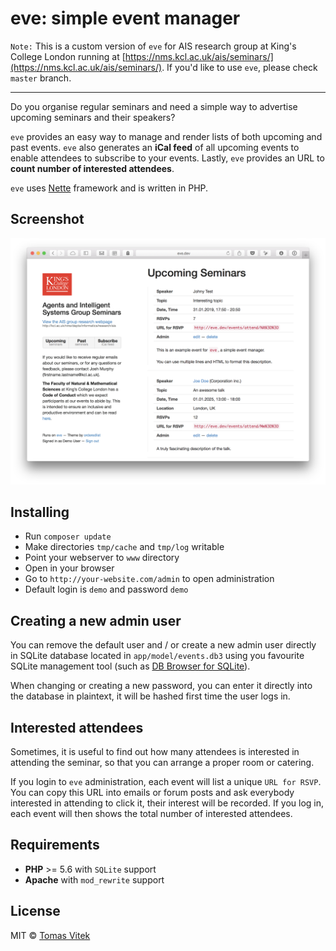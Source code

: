 # eve: simple event manager

`Note:` This is a custom version of `eve` for AIS research group at
King's College London running at [https://nms.kcl.ac.uk/ais/seminars/](https://nms.kcl.ac.uk/ais/seminars/).
If you'd like to use `eve`, please check `master` branch.

______

Do you organise regular seminars and need a simple way to advertise
upcoming seminars and their speakers?

`eve` provides an easy way to manage and render lists of both
upcoming and past events. `eve` also generates an **iCal feed** of
all upcoming events to enable attendees to subscribe to your events.
Lastly, `eve` provides an URL to **count number of interested attendees**.

`eve` uses [Nette](http://nette.org/) framework and is written in PHP.

## Screenshot

![](docs/screenshot.png)

## Installing

 - Run `composer update`
 - Make directories `tmp/cache` and `tmp/log` writable
 - Point your webserver to `www` directory
 - Open in your browser
 - Go to `http://your-website.com/admin` to open administration
 - Default login is `demo` and password `demo`

## Creating a new admin user

You can remove the default user and / or create a new admin user directly in
SQLite database located in `app/model/events.db3` using you favourite SQLite
management tool (such as [DB Browser for SQLite](http://sqlitebrowser.org/)).

When changing or creating a new password, you can enter it directly into
the database in plaintext, it will be hashed first time the user logs in.

## Interested attendees

Sometimes, it is useful to find out how many attendees is interested in
attending the seminar, so that you can arrange a proper room or catering.

If you login to `eve` administration, each event will list a unique `URL for RSVP`.
You can copy this URL into emails or forum posts and ask everybody interested in
attending to click it, their interest will be recorded. If you log in,
each event will then shows the total number of interested attendees.

## Requirements

- **PHP** >= 5.6 with `SQLite` support
- **Apache** with `mod_rewrite` support

## License

MIT © [Tomas Vitek](https://tomasvitek.com)
